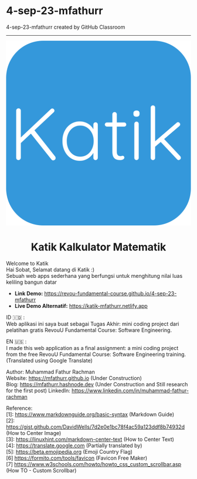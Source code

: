 # 4-sep-23-mfathurr

4-sep-23-mfathurr created by GitHub Classroom

---

<p align="center">
  <img src="/images/favicon.svg" alt="Icon Katik Kalkulator Matematik" />
</p>

<h1 align="center">Katik Kalkulator Matematik</h1>

Welcome to Katik  
Hai Sobat, Selamat datang di Katik :)  
Sebuah web apps sederhana yang berfungsi untuk menghitung nilai luas keliling bangun datar

- **Link Demo:** <https://revou-fundamental-course.github.io/4-sep-23-mfathurr>
- **Live Demo Alternatif:** <https://katik-mfathurr.netlify.app>

ID 🇮🇩 :  
Web aplikasi ini saya buat sebagai Tugas Akhir: mini coding project dari pelatihan gratis RevouU Fundamental Course: Software Engineering.

EN 🇺🇸 :  
I made this web application as a final assignment: a mini coding project from the free RevouU Fundamental Course: Software Engineering training. (Translated using Google Translate)

Author: Muhammad Fathur Rachman  
Website: <a href="https://mfathurr.github.io" target="_blank">https://mfathurr.github.io (Under Construction)</a>  
Blog: <a href="https://mfathurr.hashnode.dev" target="_blank">https://mfathurr.hashnode.dev (Under Construction and Still research for the first post)</a>
LinkedIn: <a href="https://www.linkedin.com/in/muhammad-fathur-rachman" target="_blank">https://www.linkedin.com/in/muhammad-fathur-rachman</a>

Reference:  
[1]: <https://www.markdownguide.org/basic-syntax> (Markdown Guide)  
[2]: <https://gist.github.com/DavidWells/7d2e0e1bc78f4ac59a123ddf8b74932d> (How to Center Image)  
[3]: <https://linuxhint.com/markdown-center-text> (How to Center Text)  
[4]: <https://translate.google.com> (Partially translated by)  
[5]: <https://beta.emojipedia.org> (Emoji Country Flag)  
[6] <https://formito.com/tools/favicon> (Favicon Free Maker)  
[7] <https://www.w3schools.com/howto/howto_css_custom_scrollbar.asp> (How TO - Custom Scrollbar)
